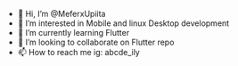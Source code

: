 - 👋 Hi, I’m @MeferxUpiita
- 👀 I’m interested in Mobile and linux Desktop development
- 🌱 I’m currently learning Flutter
- 💞️ I’m looking to collaborate on Flutter repo
- 📫 How to reach me ig: abcde_ily 
<!---
MeferxUpiita/MeferxUpiita is a ✨ special ✨ repository because its `README.md` (this file) appears on your GitHub profile.
You can click the Preview link to take a look at your changes.
--->
